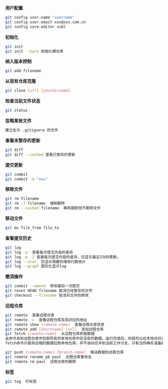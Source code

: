 **用户配置**
```sh
git config user.name "username"
git config user.email xxx@xxx.com.cn
git config core.editor subl
```

**初始化**
```sh
git init
git init --bare 初始化裸仓库
```

**纳入版本控制**
```sh
git add filename
```

**从现有仓库克隆**
```sh
git clone [url] [yourdirname]
```

**检查当前文件状态**
```sh
git status
```

**忽略某些文件**
```sh
建立名为 .gitignore 的文件
```

**查看未暂存的更新**
```sh
git diff
git diff --cached 查看已暂存的更新
```

**提交更新**
```sh
git commit
git commit -m "xxx"
```

**移除文件**
```sh
git rm filename
git rm -f filename  强制删除
git rm --cached filename  移除跟踪但不删除文件
```

**移动文件**
```sh
git mv file_from file_to
```

**查看提交历史**
```sh
git log
git log -p  查看每次提交内容的差异
git log -p -2 查看每次提交内容的差异，仅显示最近2次的更新。
git log --stat  仅显示简要的增改行数统计
git log --graph 图形化显示log
```

**撤消操作**
```sh
git commit --amend  修改最后一次提交
git reset HEAD filename 取消已经暂存的文件
git checkout --filename 取消对文件的修改
```

**远程仓库**
```sh
git remote  查看远程仓库
git remote -v  查看远程仓库及其对应的地址
git remote show [remote-name]  查看远程仓库信息
git remote add [shortname] [url]  添加远程仓库
git fetch [remote-name]  从远程仓库抓取数据
此命令会到远程仓库中拉取所有你本地仓库中还没有的数据。运行完成后，你就可以在本地访问该远程仓库中的所有分支，将其中某个分支合并到本地，或者只是取出某个分支，一探究竟。
fetch命令只是将远端的数据拉倒本地仓库，并不自动合并到当前工作分支，只有当你确实准备好了，才能手工合并。

git push [remote-name] [branch-name]  推送数据到远程仓库
git remote rename pb paul  远程仓库重命名
git remote rm paul  远程仓库的删除
```

**标签**
```sh
git tag  打标签
```